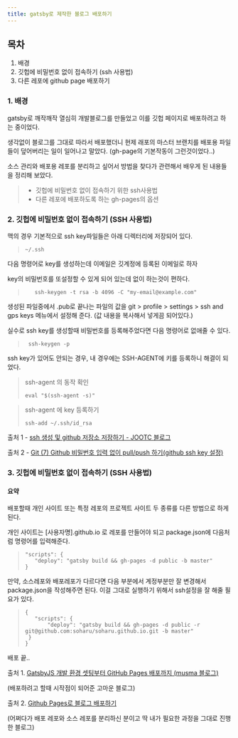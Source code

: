```yaml
---
title: gatsby로 제작한 블로그 배포하기 
---
```


## 목차 
1. 배경
2. 깃헙에 비밀번호 없이 접속하기 (ssh 사용법) 
3. 다른 레포에 github page 배포하기 

### 1. 배경 
gatsby로 깨작깨작 열심히 개발블로그를 만들었고 
이를 깃헙 페이지로 배포하려고 하는 중이었다. 

생각없이 블로그를 그대로 따라서 배포했더니 
현제 래포의 마스터 브랜치를 배포용 파일들이 덮어버리는 일이 일어나고 말았다. 
(gh-page의 기본작동이 그런것이었다..)

소스 관리와 배포용 레포를 분리하고 싶어서 방법을 찾다가 관련해서 
배우게 된 내용들을 정리해 보았다. 

> - 깃헙에 비밀번호 없이 접속하기 위한 ssh사용법
> - 다른 레포에 배포하도록 하는 gh-pages의 옵션 

### 2. 깃헙에 비밀번호 없이 접속하기 (SSH 사용법)

맥의 경우 기본적으로 ssh key파일들은 아래 디렉터리에 저장되어 있다. 

> ```shell
> ~/.ssh
>```
  
다음 명령어로 key를 생성하는데 이메일은 깃계정에 등록된 이메일로 하자 

key의 비밀번호를 또설정할 수 있게 되어 있는데 없이 하는것이 편하다.  

> ```shell
>    ssh-keygen -t rsa -b 4096 -C "my-email@example.com"
>```   

생성된 파일중에서 .pub로 끝나는 파일의 값을 
git > profile > settings > ssh and gps keys 메뉴에서 
설정해 준다. (값 내용을 복사해서 넣게끔 되어있다.)
 
실수로 ssh key를 생성할때 비밀번호를 등록해주었다면 다음 명령어로 없애줄 수 있다.
> ```shell
>  ssh-keygen -p
> ```

ssh key가 있어도 안되는 경우, 
내 경우에는 SSH-AGENT에 키를 등록하니 해결이 되었다. 
  
> ssh-agent 의 동작 확인
> ```shell
> eval "$(ssh-agent -s)"
> ```

>  ssh-agent 에 key 등록하기 
> ```shell
> ssh-add ~/.ssh/id_rsa
> ```
 

출처 1  -  [ssh 생성 및 github 저장소 저장하기 - JOOTC 블로그 ](https://jootc.com/p/201905122827)

출처 2 - [Git (7) Github 비밀번호 입력 없이 pull/push 하기(github ssh key 설정)](https://goddaehee.tistory.com/254)


### 3. 깃헙에 비밀번호 없이 접속하기 (SSH 사용법)


#### 요약
>

배포할때 개인 사이트 또는 특정 레포의 프로젝트 사이트 두 종류를 다른 방법으로 하게 된다. 

개인 사이트는 [사용자명].github.io 로 레포를 만들어야 되고 
package.json에 다음처럼 명령어를 입력해준다. 

> ```shell
>"scripts": { 
>    "deploy": "gatsby build && gh-pages -d public -b master"
>}
> ```

만약, 소스레포와 배포레포가 다르다면
다음 부분에서 계정부분만 잘 변경해서 package.json을 작성해주면 된다. 
이걸 그대로 실행하기 위해서 ssh설정을 잘 해줄 필요가 있다. 

> ```shell
>{
>    "scripts": {
>        "deploy": "gatsby build && gh-pages -d public -r git@github.com:soharu/soharu.github.io.git -b master"
>  }
>}
> ```

배포 끝..

출처 1. [GatsbyJS 개발 환경 셋팅부터 GitHub Pages 배포까지 (musma 블로그)](https://musma.github.io/2019/08/09/gatsby-js.html)

(배포하려고 할때 시작점이 되어준 고마운 블로그)

출처 2. [Github Pages로 블로그 배포하기](https://soharu.github.io/posts/2019-09-18-Deploying-to-GitHub-Pages/)

(어쩌다가 배포 레포와 소스 레포를 분리하신 분이고 딱 내가 필요한 과정을 
그대로 진행한 블로그)
